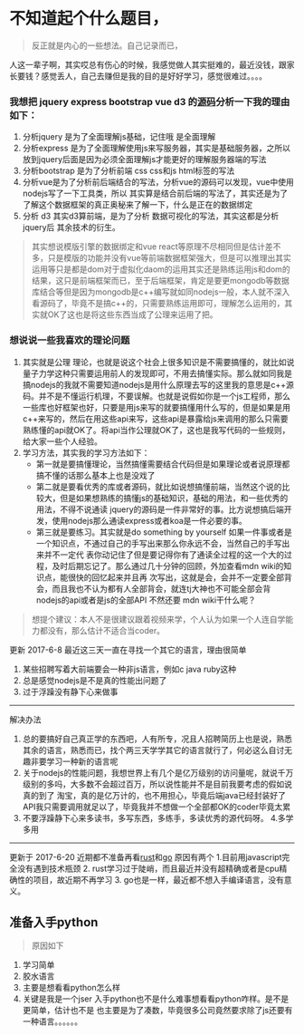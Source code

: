 # 不知道起个什么题目，
>反正就是内心的一些想法。自己记录而已，

人这一辈子啊，其实哎总有伤心的时候，我感觉做人其实挺难的，最近没钱，跟家长要钱？感觉丢人，自己去赚但是我的目的是好好学习，感觉很难过。。。。

### 我想把 jquery express  bootstrap vue d3 的[源码](https://github.com/ThomasHuke/sourceCodes)分析一下我的理由如下：
1. 分析jquery 是为了全面理解js基础，记住哦 是全面理解
2. 分析express 是为了全面理解使用js来写服务器，其实是基础服务器，之所以放到jquery后面是因为必须全面理解js才能更好的理解服务器端的写法
3. 分析bootstrap 是为了分析前端 css css和js html标签的写法
4. 分析vue是为了分析前后端结合的写法，分析vue的源码可以发现，vue中使用nodejs写了一下工具类，所以 其实算是结合前后端的写法了，其实还是为了了解这个数据框架的真正奥秘来了解一下，什么是正在的数据绑定
5. 分析 d3 其实d3算前端，是为了分析 数据可视化的写法，其实这都是分析jquery后 其余技术的衍生。

>其实想说模版引擎的数据绑定和vue react等原理不尽相同但是估计差不多，只是模版的功能并没有vue等前端数据框架强大，但是可以推理出其实运用等只是都是dom对于虚拟化daom的运用其实还是熟练运用js和dom的结果，这只是前端框架而已，至于后端框架，肯定是要更mongodb等数据库结合等但是因为mongodb是c++编写就如同nodejs一般，本人就不深入看源码了，毕竟不是搞c++的，只需要熟练运用即可，理解怎么运用的，其实就OK了这也是将这些东西当成了公理来运用了把。

### 想说说一些我喜欢的理论问题
1. 其实就是公理 理论，也就是说这个社会上很多知识是不需要搞懂的，就比如说量子力学这种只需要运用前人的发现即可，不用去搞懂实际。那么就如同我是搞nodejs的我就不需要知道nodejs是用什么原理去写的这里我的意思是c++源码。并不是不懂运行机理，不要误解。也就是说假如你是一个js工程师，那么一些库也好框架也好，只要是用js来写的就要搞懂用什么写的，但是如果是用c++来写的，然后在用这些api来写，这些api是暴露给js来调用的那么只需要熟练懂的api就OK了。将api当作公理就OK了，这也是我写代码的一些规则，给大家一些个人经验。
2. 学习方法，其实我的学习方法如下：
   * 第一就是要搞懂理论，当然搞懂需要结合代码但是如果理论或者说原理都搞不懂的话那么基本上也是没戏了
   * 第二就是要看优秀的库或者源码，就比如说想搞懂前端，当然这个说的比较大，但是如果想熟练的搞懂js的基础知识，基础的用法，和一些优秀的用法，不得不说通读      jquery的源码是一件非常好的事。比方说想搞后端开发，使用nodejs那么通读express或者koa是一件必要的事。
   * 第三就是要练习。其实就是do something by yourself 如果一件事或者是一个知识点，不通过自己的手写出来那么你永远不会，当然自己的手写出来并不一定代      表你动记住了但是要记得你有了通读全过程的这一个大的过程，及时后期忘记了。那么通过几十分钟的回顾，外加查看mdn wiki的知识点，能很快的回忆起来并且再      次写出，这就是会，会并不一定要全部背会，而且我也不认为都有人全部背会，就连tj大神也不可能全部会背nodejs的api或者是js的全部API 不然还要 mdn          wiki干什么呢？

> 想提个建议：本人不是很建议跟着视频来学，个人认为如果一个人连自学能力都没有，那么估计不适合当coder。

更新 2017-6-8
最近这三天一直在寻找一个其它的语言，理由很简单
1. 某些招聘写着大前端要会一种非js语言，例如c java ruby这种
2. 总是感觉nodejs是不是真的性能出问题了
3. 过于浮躁没有静下心来做事

---
解决办法
1. 总的要搞好自己真正学的东西吧，人有所专，况且人招聘简历上也是说，熟悉其余的语言，熟悉而已，找个两三天学学其它的语言就行了，何必这么自讨无趣非要学习一种新的语言呢
2. 关于nodejs的性能问题，我想世界上有几个是亿万级别的访问量呢，就说千万级别的多吗，大多数不会超过百万，所以说性能并不是目前我要考虑的假如说真的到了
   淘宝，真的是亿万计的，也不用担心，毕竟后端java已经封装好了API我只需要调用就足以了，毕竟我并不想做一个全部都OK的coder毕竟太累
3. 不要浮躁静下心来多读书，多写东西，多练手，多读优秀的源代码呀。
4.多学多用
---
更新于 2017-6-20
近期都不准备再看[rust](https://github.com/ThomasHuke/knowRust)和[go](https://github.com/ThomasHuke/knowGo)
原因有两个
1.目前用javascript完全没有遇到技术瓶颈
2. rust学习过于陡峭，而且最近并没有超精确或者是cpu精确性的项目，故近期不再学习
3. go也是一样，最近都不想入手编译语言，没有意义。
## 准备入手python
> 原因如下

1. 学习简单
2. 胶水语言
3. 主要是想看看python怎么样
4. 关键是我是一个jser 入手python也不是什么难事想看看python咋样。是不是更简单，估计也不是 也主要是为了凑数，毕竟很多公司竟然要求除了js还要有一种语言。。。。。。
